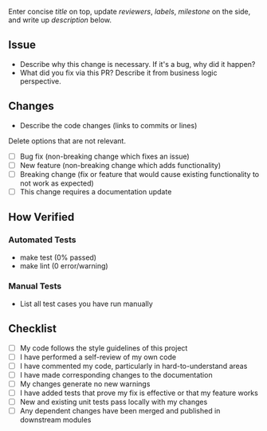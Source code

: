 Enter concise *title* on top, update *reviewers*, *labels*, *milestone* on the side, and write up *description* below.

## Issue

- Describe why this change is necessary. If it's a bug, why did it happen?
- What did you fix via this PR? Describe it from business logic perspective.

## Changes

- Describe the code changes (links to commits or lines)

Delete options that are not relevant.

- [ ] Bug fix (non-breaking change which fixes an issue)
- [ ] New feature (non-breaking change which adds functionality)
- [ ] Breaking change (fix or feature that would cause existing functionality to not work as expected)
- [ ] This change requires a documentation update

## How Verified

### Automated Tests

- make test (0% passed)
- make lint (0 error/warning)

### Manual Tests

- List all test cases you have run manually

## Checklist

- [ ] My code follows the style guidelines of this project
- [ ] I have performed a self-review of my own code
- [ ] I have commented my code, particularly in hard-to-understand areas
- [ ] I have made corresponding changes to the documentation
- [ ] My changes generate no new warnings
- [ ] I have added tests that prove my fix is effective or that my feature works
- [ ] New and existing unit tests pass locally with my changes
- [ ] Any dependent changes have been merged and published in downstream modules
